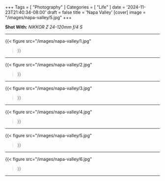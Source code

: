 +++
Tags = [ "Photography" ]
Categories = [ "Life" ]
date = '2024-11-23T21:40:34-08:00'
draft = false
title = 'Napa Valley'
[cover]
image = "/images/napa-valley/5.jpg"
+++

**Shot With:** *NIKKOR Z 24-120mm f/4 S*

---

{{< figure
  src="/images/napa-valley/1.jpg"
>}}

---

{{< figure
  src="/images/napa-valley/2.jpg"
>}}

---

{{< figure
  src="/images/napa-valley/3.jpg"
>}}

---

{{< figure
  src="/images/napa-valley/4.jpg"
>}}

---

{{< figure
  src="/images/napa-valley/5.jpg"
>}}

---

{{< figure
  src="/images/napa-valley/6.jpg"
>}}

---

